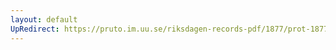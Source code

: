 ```yaml
---
layout: default
UpRedirect: https://pruto.im.uu.se/riksdagen-records-pdf/1877/prot-1877--ak--058/prot-1877--ak--058_034.pdf
---
```

